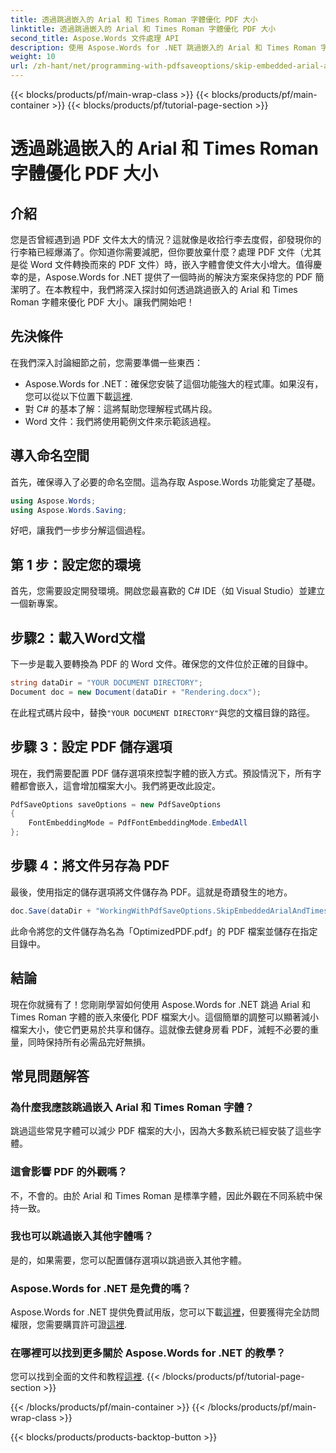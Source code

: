 ```yaml
---
title: 透過跳過嵌入的 Arial 和 Times Roman 字體優化 PDF 大小
linktitle: 透過跳過嵌入的 Arial 和 Times Roman 字體優化 PDF 大小
second_title: Aspose.Words 文件處理 API
description: 使用 Aspose.Words for .NET 跳過嵌入的 Arial 和 Times Roman 字體來優化 PDF 大小。請按照此逐步指南來簡化您的 PDF 文件。
weight: 10
url: /zh-hant/net/programming-with-pdfsaveoptions/skip-embedded-arial-and-times-roman-fonts/
---
```


{{< blocks/products/pf/main-wrap-class >}}
{{< blocks/products/pf/main-container >}}
{{< blocks/products/pf/tutorial-page-section >}}

# 透過跳過嵌入的 Arial 和 Times Roman 字體優化 PDF 大小

## 介紹

您是否曾經遇到過 PDF 文件太大的情況？這就像是收拾行李去度假，卻發現你的行李箱已經爆滿了。你知道你需要減肥，但你要放棄什麼？處理 PDF 文件（尤其是從 Word 文件轉換而來的 PDF 文件）時，嵌入字體會使文件大小增大。值得慶幸的是，Aspose.Words for .NET 提供了一個時尚的解決方案來保持您的 PDF 簡潔明了。在本教程中，我們將深入探討如何透過跳過嵌入的 Arial 和 Times Roman 字體來優化 PDF 大小。讓我們開始吧！

## 先決條件

在我們深入討論細節之前，您需要準備一些東西：
-  Aspose.Words for .NET：確保您安裝了這個功能強大的程式庫。如果沒有，您可以從以下位置下載[這裡](https://releases.aspose.com/words/net/).
- 對 C# 的基本了解：這將幫助您理解程式碼片段。
- Word 文件：我們將使用範例文件來示範該過程。 

## 導入命名空間

首先，確保導入了必要的命名空間。這為存取 Aspose.Words 功能奠定了基礎。

```csharp
using Aspose.Words;
using Aspose.Words.Saving;
```

好吧，讓我們一步步分解這個過程。

## 第 1 步：設定您的環境

首先，您需要設定開發環境。開啟您最喜歡的 C# IDE（如 Visual Studio）並建立一個新專案。

## 步驟2：載入Word文檔

下一步是載入要轉換為 PDF 的 Word 文件。確保您的文件位於正確的目錄中。

```csharp
string dataDir = "YOUR DOCUMENT DIRECTORY";
Document doc = new Document(dataDir + "Rendering.docx");
```

在此程式碼片段中，替換`"YOUR DOCUMENT DIRECTORY"`與您的文檔目錄的路徑。

## 步驟 3：設定 PDF 儲存選項

現在，我們需要配置 PDF 儲存選項來控製字體的嵌入方式。預設情況下，所有字體都會嵌入，這會增加檔案大小。我們將更改此設定。

```csharp
PdfSaveOptions saveOptions = new PdfSaveOptions
{
    FontEmbeddingMode = PdfFontEmbeddingMode.EmbedAll
};
```

## 步驟 4：將文件另存為 PDF

最後，使用指定的儲存選項將文件儲存為 PDF。這就是奇蹟發生的地方。

```csharp
doc.Save(dataDir + "WorkingWithPdfSaveOptions.SkipEmbeddedArialAndTimesRomanFonts.pdf", saveOptions);
```

此命令將您的文件儲存為名為「OptimizedPDF.pdf」的 PDF 檔案並儲存在指定目錄中。

## 結論

現在你就擁有了！您剛剛學習如何使用 Aspose.Words for .NET 跳過 Arial 和 Times Roman 字體的嵌入來優化 PDF 檔案大小。這個簡單的調整可以顯著減小檔案大小，使它們更易於共享和儲存。這就像去健身房看 PDF，減輕不必要的重量，同時保持所有必需品完好無損。

## 常見問題解答

### 為什麼我應該跳過嵌入 Arial 和 Times Roman 字體？
跳過這些常見字體可以減少 PDF 檔案的大小，因為大多數系統已經安裝了這些字體。

### 這會影響 PDF 的外觀嗎？
不，不會的。由於 Arial 和 Times Roman 是標準字體，因此外觀在不同系統中保持一致。

### 我也可以跳過嵌入其他字體嗎？
是的，如果需要，您可以配置儲存選項以跳過嵌入其他字體。

### Aspose.Words for .NET 是免費的嗎？
 Aspose.Words for .NET 提供免費試用版，您可以下載[這裡](https://releases.aspose.com/)，但要獲得完全訪問權限，您需要購買許可證[這裡](https://purchase.aspose.com/buy).

### 在哪裡可以找到更多關於 Aspose.Words for .NET 的教學？
您可以找到全面的文件和教程[這裡](https://reference.aspose.com/words/net/).
{{< /blocks/products/pf/tutorial-page-section >}}

{{< /blocks/products/pf/main-container >}}
{{< /blocks/products/pf/main-wrap-class >}}

{{< blocks/products/products-backtop-button >}}
